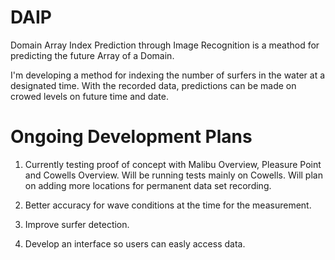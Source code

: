 # DAIP
Domain Array Index Prediction through Image Recognition is a meathod for predicting the future Array of a Domain.

I'm developing a method for indexing the number of surfers in the water at a designated time. With the recorded data, predictions can be made on crowed levels on future time and date.

# Ongoing Development Plans
1. Currently testing proof of concept with Malibu Overview, Pleasure Point and Cowells Overview. Will be running tests mainly on Cowells. Will plan on adding more locations for permanent data set recording.

2. Better accuracy for wave conditions at the time for the measurement.

3. Improve surfer detection. 

4. Develop an interface so users can easly access data.  
